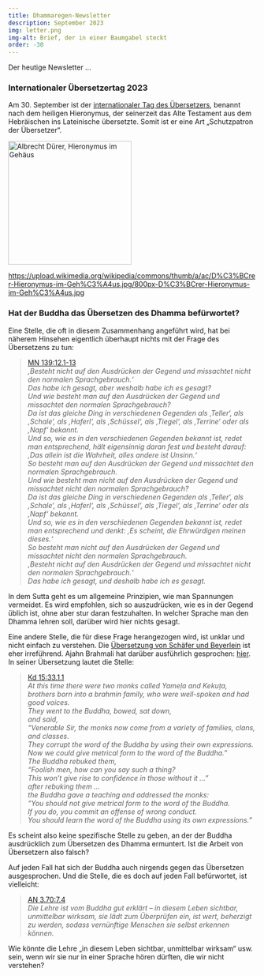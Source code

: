 ```yaml
---
title: Dhammaregen-Newsletter
description: September 2023
img: letter.png
img-alt: Brief, der in einer Baumgabel steckt
order: -30
---
```


Der heutige Newsletter …

### Internationaler Übersetzertag 2023

Am 30. September ist der [internationaler Tag des Übersetzers](https://de.wikipedia.org/wiki/Internationaler_%C3%9Cbersetzertag), benannt nach dem heiligen Hieronymus, der seinerzeit das Alte Testament aus dem Hebräischen ins Lateinische übersetzte. Somit ist er eine Art „Schutzpatron der Übersetzer“.

<a href="https://commons.wikimedia.org/w/index.php?curid=699819" target="_blank" title="Albrecht Dürer, Hieronymus im Gehäus, 1514 - http://www.deutschefotothek.de/obj30105649.html, Gemeinfrei"><img src="https://upload.wikimedia.org/wikipedia/commons/a/ac/D%C3%BCrer-Hieronymus-im-Geh%C3%A4us.jpg" height="250px" alt="Albrecht Dürer, Hieronymus im Gehäus"></a>

https://upload.wikimedia.org/wikipedia/commons/thumb/a/ac/D%C3%BCrer-Hieronymus-im-Geh%C3%A4us.jpg/800px-D%C3%BCrer-Hieronymus-im-Geh%C3%A4us.jpg

### Hat der Buddha das Übersetzen des Dhamma befürwortet?

Eine Stelle, die oft in diesem Zusammenhang angeführt wird, hat bei näherem Hinsehen eigentlich überhaupt nichts mit der Frage des Übersetzens zu tun:

>[MN 139:12.1-13](/suttas/#mn139/de/sabbamitta:12.1)  
>*‚Besteht nicht auf den Ausdrücken der Gegend und missachtet nicht den normalen Sprachgebrauch.‘*  
>*Das habe ich gesagt, aber weshalb habe ich es gesagt?*  
>*Und wie besteht man auf den Ausdrücken der Gegend und missachtet den normalen Sprachgebrauch?*  
>*Da ist das gleiche Ding in verschiedenen Gegenden als ‚Teller‘, als ‚Schale‘, als ‚Haferl‘, als ‚Schüssel‘, als ‚Tiegel‘, als ‚Terrine‘ oder als ‚Napf‘ bekannt.*  
>*Und so, wie es in den verschiedenen Gegenden bekannt ist, redet man entsprechend, hält eigensinnig daran fest und besteht darauf:*  
>*‚Das allein ist die Wahrheit, alles andere ist Unsinn.‘*  
>*So besteht man auf den Ausdrücken der Gegend und missachtet den normalen Sprachgebrauch.*  
>*Und wie besteht man nicht auf den Ausdrücken der Gegend und missachtet nicht den normalen Sprachgebrauch?*  
>*Da ist das gleiche Ding in verschiedenen Gegenden als ‚Teller‘, als ‚Schale‘, als ‚Haferl‘, als ‚Schüssel‘, als ‚Tiegel‘, als ‚Terrine‘ oder als ‚Napf‘ bekannt.*  
>*Und so, wie es in den verschiedenen Gegenden bekannt ist, redet man entsprechend und denkt: ‚Es scheint, die Ehrwürdigen meinen dieses.‘*  
>*So besteht man nicht auf den Ausdrücken der Gegend und missachtet nicht den normalen Sprachgebrauch.*  
>*‚Besteht nicht auf den Ausdrücken der Gegend und missachtet nicht den normalen Sprachgebrauch.‘*  
>*Das habe ich gesagt, und deshalb habe ich es gesagt.*

In dem Sutta geht es um allgemeine Prinzipien, wie man Spannungen vermeidet. Es wird empfohlen, sich so auszudrücken, wie es in der Gegend üblich ist, ohne aber stur daran festzuhalten. In welcher Sprache man den Dhamma lehren soll, darüber wird hier nichts gesagt.

Eine andere Stelle, die für diese Frage herangezogen wird, ist unklar und nicht einfach zu verstehen. Die [Übersetzung von Schäfer und Beyerlein](https://suttacentral.net/pli-tv-kd15/de/schaefer-beyerlein) ist eher irreführend. Ajahn Brahmali hat darüber ausführlich gesprochen: [hier](https://discourse.suttacentral.net/t/the-dhamma-in-ones-own-language/18015/13?u=sabbamitta). In seiner Übersetzung lautet die Stelle:

>[Kd 15:33.1.1](https://suttacentral.net/pli-tv-kd15/en/brahmali?layout=linebyline&reference=main&notes=sidenotes&highlight=true&script=latin#33.1.1)  
>*At this time there were two monks called Yameḷa and Kekuṭa, brothers born into a brahmin family, who were well-spoken and had good voices.*  
>*They went to the Buddha, bowed, sat down,*  
>*and said,*  
>*“Venerable Sir, the monks now come from a variety of families, clans, and classes.*  
>*They corrupt the word of the Buddha by using their own expressions.*  
>*Now we could give metrical form to the word of the Buddha.”*  
>*The Buddha rebuked them,*  
>*“Foolish men, how can you say such a thing?*  
>*This won’t give rise to confidence in those without it …”*  
>*after rebuking them …*  
>*the Buddha gave a teaching and addressed the monks:*  
>*“You should not give metrical form to the word of the Buddha.*  
>*If you do, you commit an offense of wrong conduct.*  
>*You should learn the word of the Buddha using its own expressions.”* 

Es scheint also keine spezifische Stelle zu geben, an der der Buddha ausdrücklich zum Übersetzen des Dhamma ermuntert. Ist die Arbeit von Übersetzern also falsch?

Auf jeden Fall hat sich der Buddha auch nirgends gegen das Übersetzen ausgesprochen. Und die Stelle, die es doch auf jeden Fall befürwortet, ist vielleicht:

>[AN 3.70:7.4](/suttas/#an3.70/de/sabbamitta:7.4)  
>*Die Lehre ist vom Buddha gut erklärt – in diesem Leben sichtbar, unmittelbar wirksam, sie lädt zum Überprüfen ein, ist wert, beherzigt zu werden, sodass vernünftige Menschen sie selbst erkennen können.*

Wie könnte die Lehre „in diesem Leben sichtbar, unmittelbar wirksam“ usw. sein, wenn wir sie nur in einer Sprache hören dürften, die wir nicht verstehen?

  